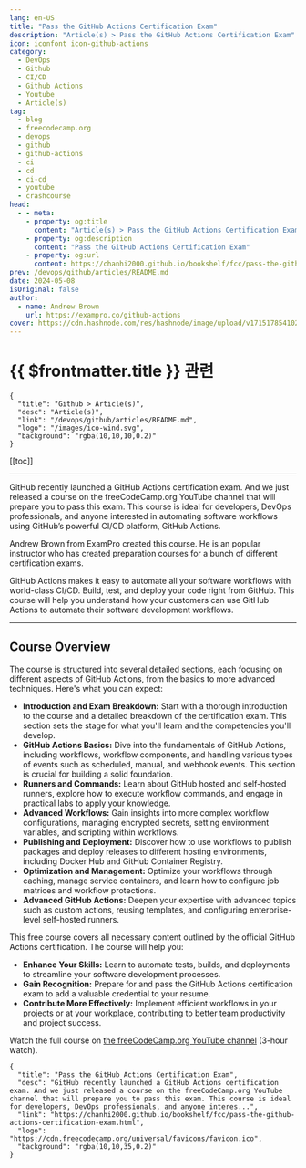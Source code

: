 ```yaml
---
lang: en-US
title: "Pass the GitHub Actions Certification Exam"
description: "Article(s) > Pass the GitHub Actions Certification Exam"
icon: iconfont icon-github-actions
category:
  - DevOps
  - Github
  - CI/CD
  - Github Actions
  - Youtube
  - Article(s)
tag:
  - blog
  - freecodecamp.org
  - devops
  - github
  - github-actions
  - ci
  - cd
  - ci-cd
  - youtube
  - crashcourse
head:
  - - meta:
    - property: og:title
      content: "Article(s) > Pass the GitHub Actions Certification Exam"
    - property: og:description
      content: "Pass the GitHub Actions Certification Exam"
    - property: og:url
      content: https://chanhi2000.github.io/bookshelf/fcc/pass-the-github-actions-certification-exam.html
prev: /devops/github/articles/README.md
date: 2024-05-08
isOriginal: false
author:
  - name: Andrew Brown
    url: https://exampro.co/github-actions
cover: https://cdn.hashnode.com/res/hashnode/image/upload/v1715178541029/2c95f59d-572a-4ae2-9b50-6be808b7e92e.png
---
```


# {{ $frontmatter.title }} 관련

```component VPCard
{
  "title": "Github > Article(s)",
  "desc": "Article(s)",
  "link": "/devops/github/articles/README.md",
  "logo": "/images/ico-wind.svg",
  "background": "rgba(10,10,10,0.2)"
}
```

[[toc]]

---

<SiteInfo
  name="Pass the GitHub Actions Certification Exam"
  desc="GitHub recently launched a GitHub Actions certification exam. And we just released a course on the freeCodeCamp.org YouTube channel that will prepare you to pass this exam. This course is ideal for developers, DevOps professionals, and anyone interes..."
  url="https://freecodecamp.org/news/pass-the-github-actions-certification-exam"
  logo="https://cdn.freecodecamp.org/universal/favicons/favicon.ico"
  preview="https://cdn.hashnode.com/res/hashnode/image/upload/v1715178541029/2c95f59d-572a-4ae2-9b50-6be808b7e92e.png"/>

GitHub recently launched a GitHub Actions certification exam. And we just released a course on the freeCodeCamp.org YouTube channel that will prepare you to pass this exam. This course is ideal for developers, DevOps professionals, and anyone interested in automating software workflows using GitHub’s powerful CI/CD platform, GitHub Actions.

Andrew Brown from ExamPro created this course. He is an popular instructor who has created preparation courses for a bunch of different certification exams.

GitHub Actions makes it easy to automate all your software workflows with world-class CI/CD. Build, test, and deploy your code right from GitHub. This course will help you understand how your customers can use GitHub Actions to automate their software development workflows.

---

## Course Overview

The course is structured into several detailed sections, each focusing on different aspects of GitHub Actions, from the basics to more advanced techniques. Here's what you can expect:

- **Introduction and Exam Breakdown:** Start with a thorough introduction to the course and a detailed breakdown of the certification exam. This section sets the stage for what you'll learn and the competencies you'll develop.
- **GitHub Actions Basics:** Dive into the fundamentals of GitHub Actions, including workflows, workflow components, and handling various types of events such as scheduled, manual, and webhook events. This section is crucial for building a solid foundation.
- **Runners and Commands:** Learn about GitHub hosted and self-hosted runners, explore how to execute workflow commands, and engage in practical labs to apply your knowledge.
- **Advanced Workflows:** Gain insights into more complex workflow configurations, managing encrypted secrets, setting environment variables, and scripting within workflows.
- **Publishing and Deployment:** Discover how to use workflows to publish packages and deploy releases to different hosting environments, including Docker Hub and GitHub Container Registry.
- **Optimization and Management:** Optimize your workflows through caching, manage service containers, and learn how to configure job matrices and workflow protections.
- **Advanced GitHub Actions:** Deepen your expertise with advanced topics such as custom actions, reusing templates, and configuring enterprise-level self-hosted runners.

This free course covers all necessary content outlined by the official GitHub Actions certification. The course will help you:

- **Enhance Your Skills:** Learn to automate tests, builds, and deployments to streamline your software development processes.
- **Gain Recognition:** Prepare for and pass the GitHub Actions certification exam to add a valuable credential to your resume.
- **Contribute More Effectively:** Implement efficient workflows in your projects or at your workplace, contributing to better team productivity and project success.

Watch the full course on [<VPIcon icon="fa-brands fa-youtube"/>the freeCodeCamp.org YouTube channel](https://youtu.be/Tz7FsunBbfQ) (3-hour watch).

<VidStack src="youtube/Tz7FsunBbfQ" />

<!-- TODO: add ARTICLE CARD -->
```component VPCard
{
  "title": "Pass the GitHub Actions Certification Exam",
  "desc": "GitHub recently launched a GitHub Actions certification exam. And we just released a course on the freeCodeCamp.org YouTube channel that will prepare you to pass this exam. This course is ideal for developers, DevOps professionals, and anyone interes...",
  "link": "https://chanhi2000.github.io/bookshelf/fcc/pass-the-github-actions-certification-exam.html",
  "logo": "https://cdn.freecodecamp.org/universal/favicons/favicon.ico",
  "background": "rgba(10,10,35,0.2)"
}
```
